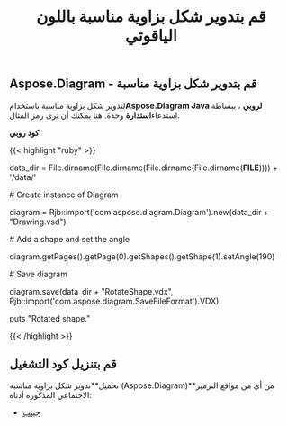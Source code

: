 ﻿---
title: قم بتدوير شكل بزاوية مناسبة باللون الياقوتي
type: docs
weight: 80
url: /ar/java/rotate-a-shape-with-suitable-angle-in-ruby/
---
## **Aspose.Diagram - قم بتدوير شكل بزاوية مناسبة**
 لتدوير شكل بزاوية مناسبة باستخدام**Aspose.Diagram Java لروبي** ، ببساطة استدعاء**استدارة** وحدة. هنا يمكنك أن ترى رمز المثال.

**كود روبي**

{{< highlight "ruby" >}}

 data_dir = File.dirname(File.dirname(File.dirname(File.dirname(__FILE__)))) + '/data/'

\# Create instance of Diagram

diagram = Rjb::import('com.aspose.diagram.Diagram').new(data_dir + "Drawing.vsd")

\# Add a shape and set the angle

diagram.getPages().getPage(0).getShapes().getShape(1).setAngle(190)

\# Save diagram

diagram.save(data_dir + "RotateShape.vdx", Rjb::import('com.aspose.diagram.SaveFileFormat').VDX)

puts "Rotated shape."

{{< /highlight >}}
## **قم بتنزيل كود التشغيل**
 تحميل**تدوير شكل بزاوية مناسبة (Aspose.Diagram)**من أي من مواقع الترميز الاجتماعي المذكورة أدناه:

- [جيثب](https://github.com/asposediagram/Aspose.Diagram-for-Java/blob/master/Plugins/Aspose_Diagram_Java_for_Ruby/lib/asposediagramjava/Shapes/rotateshape.rb)
